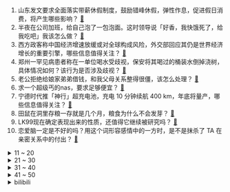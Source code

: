 1. 山东发文要求全面落实带薪休假制度，鼓励错峰休假，弹性作息，促进假日消费，将产生哪些影响？ [:link:](https://www.zhihu.com/question/617629647)
2. 半夜在公司加班，给自己泡了一包泡面。这时领导说「好香，我快饿死了，给我吃吧」我该怎么做？ [:link:](https://www.zhihu.com/question/617538792)
3. 西方政客称中国经济增速放缓或对全球构成风险，外交部回应其仍是世界经济增长的重要引擎，哪些信息值得关注？ [:link:](https://www.zhihu.com/question/617577074)
4. 郑州一罕见病患者称在一单位喝水受歧视，保安将其喝过的桶装水倒掉浇树，具体情况如何？该行为是否涉及歧视？ [:link:](https://www.zhihu.com/question/617575539)
5. 老公拒绝给娘家弟弟借钱，和我父母关系整得很僵，该怎么处理？ [:link:](https://www.zhihu.com/question/616646805)
6. 求一个超级丐的nas，要求足够便宜？ [:link:](https://www.zhihu.com/question/536363963)
7. 宁德时代推「神行」超充电池，充电 10 分钟续航 400 km，年底将量产，哪些信息值得关注？ [:link:](https://www.zhihu.com/question/617571781)
8. 田鼠在洞里存粮一存就是几个月，粮食为什么不会发芽？ [:link:](https://www.zhihu.com/question/594488427)
9. LK99现在确定表现出来的性质，还值得它继续被研究吗？ [:link:](https://www.zhihu.com/question/616997691)
10. 恋爱脑一定是不好的吗？用这个词形容感情中的一方时，是不是抹杀了 TA 在亲密关系中的付出？ [:link:](https://www.zhihu.com/question/616793563)
<details>
<summary>11 ~ 20</summary>

11. 李嘉诚继香港 7 折抛售房产以后又在内地加快卖楼，释放了什么信号？ [:link:](https://www.zhihu.com/question/617547338)
12. 苏有朋版《倚天屠龙记》受大众喜爱的原因是什么？ [:link:](https://www.zhihu.com/question/617050214)
13. 多地明确「鼓励提取公积金作首付」，有哪些信息值得关注，此举会带来哪些积极影响？ [:link:](https://www.zhihu.com/question/617529645)
14. 北约官员提议乌克兰可通过割地换取「入约」，如何解读北约这一表态？ [:link:](https://www.zhihu.com/question/617577399)
15. 特斯拉全新 Model S/X 现车降价，3 天 2 次降价，此轮最高降 6.2 万元，如何看待此事？ [:link:](https://www.zhihu.com/question/617562618)
16. 碧桂园地产公告称「债券兑付存在重大不确定性」，将严格按照相关文件，落实偿债保障，这意味着什么？ [:link:](https://www.zhihu.com/question/617599948)
17. 如何解读中科院8月15日发布的室温超导新论文？ [:link:](https://www.zhihu.com/question/617532975)
18. 为什么市面上没出现《DNF》这样职业技能众多的横版卷轴动作游戏？ [:link:](https://www.zhihu.com/question/617306824)
19. 《孤注一掷》中阿才放走梁安娜，如果他最后能活下来，他放人走的行为能为自己争取减刑吗？ [:link:](https://www.zhihu.com/question/616202692)
20. 七月一二线城市二手房价格环比降幅扩大，广州、郑州领跌，此前郑州发布稳楼市 15 条，如何解读？ [:link:](https://www.zhihu.com/question/617543390)
</details>
<details>
<summary>21 ~ 30</summary>

21. 小米宣布在手机跑通 13 亿参数大模型，这意味着什么？如何理解其技术水平？ [:link:](https://www.zhihu.com/question/617307517)
22. 为什么守望先锋凉了，CS:GO还是很火? [:link:](https://www.zhihu.com/question/533039984)
23. 选手因使用「魔法宝可梦」而被取消 2023 宝可梦世界锦标赛参赛资格，你对今年赛事有哪些看法？ [:link:](https://www.zhihu.com/question/616999775)
24. 2023 年女足世界杯半决赛英格兰 3-1 澳大利亚，与西班牙会师决赛，你认为谁会最终夺冠？ [:link:](https://www.zhihu.com/question/617634129)
25. 周瑜明明具备现代影视剧大火的一切要素，为什么以周瑜为主角的影视剧基本上看不到？ [:link:](https://www.zhihu.com/question/616922723)
26. 想运动健身，但似乎在日常和假期连休息都不够，如何停止恶性循环？ [:link:](https://www.zhihu.com/question/616071878)
27. 有哪些含有恨的古诗词？ [:link:](https://www.zhihu.com/question/617528929)
28. 要坚持做多久运动才会出现效果? [:link:](https://www.zhihu.com/question/613613892)
29. 能分享一下你相册里的风景照吗？ [:link:](https://www.zhihu.com/question/614189228)
30. 对象总爱手机查岗，我虽然答应了但心里很不舒服。如何处理亲密关系中的「信任危机」？ [:link:](https://www.zhihu.com/question/614078473)
</details>
<details>
<summary>31 ~ 40</summary>

31. 家庭第一辆车，选什么价位比较好？电动车是不是比油车更适合新手? [:link:](https://www.zhihu.com/question/615272389)
32. 每天工作都很忙，时不时加班，领导还经常问「你是不是这会儿闲着呀」，该怎么回复？ [:link:](https://www.zhihu.com/question/617520354)
33. 《长相思》中小夭为什么最后选择了涂山璟？ [:link:](https://www.zhihu.com/question/616893641)
34. 云南提出进一步扩大「会泽模式」示范效应，如何看待这种「苦读」模式？将如何影响云南的教育生态？ [:link:](https://www.zhihu.com/question/617378870)
35. 摄影师再回应视觉中国向其索赔，称「没有误会，到现在视觉中国仍在非法销售并索赔」，如何从法律角度解读？ [:link:](https://www.zhihu.com/question/617541868)
36. 《孤注一掷》中阿坤在警察来之前让手下人砸坏电脑，真的能消灭犯罪证据吗？ [:link:](https://www.zhihu.com/question/616202868)
37. 深圳商务公寓市场存在较为明显的滞销情况，有项目开盘 4 个月仅网签 3 套，深圳这种房怎么这么难卖？ [:link:](https://www.zhihu.com/question/617340829)
38. 真正开悟的人是怎么样的？ [:link:](https://www.zhihu.com/question/612291636)
39. 如果李白遇见武则天，武则天会重用李白吗？ [:link:](https://www.zhihu.com/question/617207826)
40. 缅甸、柬埔寨推出服务中国旅客的计划及举措，引起网友质疑，此前两国均为国内热门旅游目的地，如何看待此事？ [:link:](https://www.zhihu.com/question/616779169)
</details>
<details>
<summary>41 ~ 50</summary>

41. 恒大地产因信批违规被证监会立案调查，恒大协议安排会议延期，哪些信息值得关注？ [:link:](https://www.zhihu.com/question/617660278)
42. 惠誉或全面下调数十家银行评级，美国银行业或再经历动荡，美股银行板块全线下跌，哪些信息值得关注？ [:link:](https://www.zhihu.com/question/617524793)
43. 以现在的引擎技术，能否将6000匹马力的动力塞进一辆大排量摩托车里，并实现民用？ [:link:](https://www.zhihu.com/question/615189607)
44. 国庆档已定 8 部影片，《志愿军：雄兵出击》《坚如磐石》《前任 4：英年早婚》等，你比较看好哪部电影？ [:link:](https://www.zhihu.com/question/617182498)
45. 旅行真的能遇到难忘的人吗? [:link:](https://www.zhihu.com/question/616542390)
46. 夏威夷毛伊岛灾后救援赈灾不力，当地政府遭民众批评，目前当地真实情况如何？悲剧的背后有哪些问题需要反思？ [:link:](https://www.zhihu.com/question/617525008)
47. 哪些护肤品在你的生活和工作中使用率都很高，让你用了就不想换？ [:link:](https://www.zhihu.com/question/616070763)
48. 18w是买钻石还是买黄金？ [:link:](https://www.zhihu.com/question/613670028)
49. 如何评价2023年国产动画《雾山五行第二季》第4集《紫林魄殇》？ [:link:](https://www.zhihu.com/question/617636756)
50. 夏日炎炎，有哪些方式或者去哪些地方能让你获得「清凉一夏」的感觉？ [:link:](https://www.zhihu.com/question/617187106)
</details><details>
<summary>bilibili</summary>

</details>